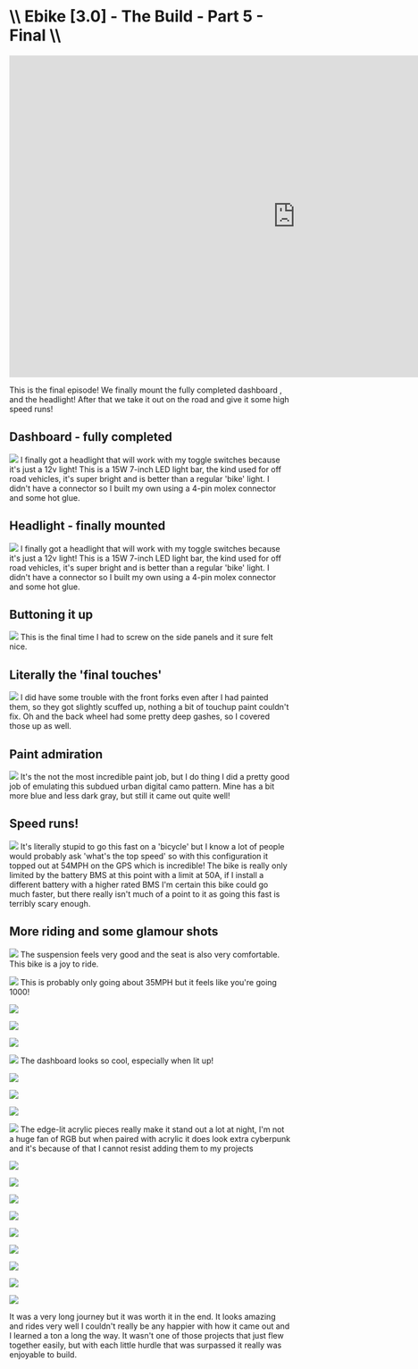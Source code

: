 # \\\ Ebike [3.0] - The Build - Part 5 - Final \\\

<iframe width="1024" height="576" src="https://www.youtube.com/embed/EzwQQsD23RA" title="YouTube video player" frameborder="0" allow="accelerometer; autoplay; clipboard-write; encrypted-media; gyroscope; picture-in-picture" allowfullscreen></iframe>

This is the final episode! We finally mount the fully completed dashboard , and the headlight! After that we take it out on the road and give it some high speed runs! 


## Dashboard - fully completed

![](part5-dash.jpg)
I finally got a headlight that will work with my toggle switches because it's just a 12v light! This is a 15W 7-inch LED light bar, the kind used for off road vehicles, it's super bright and is better than a regular 'bike' light. I didn't have a connector so I built my own using a 4-pin molex connector and some hot glue. 


## Headlight - finally mounted

![](part5-headlight.jpg)
I finally got a headlight that will work with my toggle switches because it's just a 12v light! This is a 15W 7-inch LED light bar, the kind used for off road vehicles, it's super bright and is better than a regular 'bike' light. I didn't have a connector so I built my own using a 4-pin molex connector and some hot glue. 


## Buttoning it up

![](part5-panel.jpg)
This is the final time I had to screw on the side panels and it sure felt nice.    


## Literally the 'final touches'

![](part5-touchup.jpg)
I did have some trouble with the front forks even after I had painted them, so they got slightly scuffed up, nothing a bit of touchup paint couldn't fix. Oh and the back wheel had some pretty deep gashes, so I covered those up as well.    


## Paint admiration

![](part5-camo.jpg)
It's the not the most incredible paint job, but I do thing I did a pretty good job of emulating this subdued urban digital camo pattern. Mine has a bit more blue and less dark gray, but still it came out quite well! 


## Speed runs!

![](part5-speed.jpg)
It's literally stupid to go this fast on a 'bicycle' but I know a lot of people would probably ask 'what's the top speed' so with this configuration it topped out at 54MPH on the GPS which is incredible! The bike is really only limited by the battery BMS at this point with a limit at 50A, if I install a different battery with a higher rated BMS I'm certain this bike could go much faster, but there really isn't much of a point to it as going this fast is terribly scary enough.  


## More riding and some glamour shots

![](part5-ride1.jpg)
The suspension feels very good and the seat is also very comfortable. This bike is a joy to ride. 

![](part5-ride2.jpg)
This is probably only going about 35MPH but it feels like you're going 1000! 

![](part5-glam1.jpg)

![](part5-glam2.jpg)

![](part5-glam3.jpg)

![](part5-glam4.jpg)
The dashboard looks so cool, especially when lit up! 

![](part5-glam5.jpg)

![](part5-glam6.jpg)

![](part5-glam7.jpg)

![](part5-glam8.jpg)
The edge-lit acrylic pieces really make it stand out a lot at night, I'm not a huge fan of RGB but when paired with acrylic it does look extra cyberpunk and it's because of that I cannot resist adding them to my projects

![](part5-glam9.jpg)

![](part5-glam10.jpg)

![](part5-ride5.jpg)

![](part5-glam11.jpg)

![](part5-glam12.jpg)

![](part5-ride6.jpg)

![](part5-ride7.jpg)

![](part5-glam14.jpg)

![](part5-glam13.jpg)

It was a very long journey but it was worth it in the end. It looks amazing and rides very well I couldn't really be any happier with how it came out and I learned a ton a long the way. It wasn't one of those projects that just flew together easily, but with each little hurdle that was surpassed it really was enjoyable to build. 






